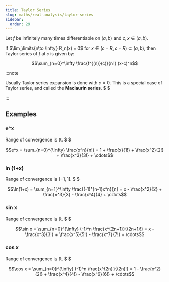 ```yaml
---
title: Taylor Series
slug: maths/real-analysis/taylor-series
sidebar:
  order: 29
---
```


Let $f$ be infinitely many times differentiable on $(a,b)$ and $c,x \in (a,b)$.

If $\lim_\limits{n\to \infty} R_n(x) = 0$ for $x \in (c-R, c+R) \subset (a,b)$,
then Taylor series of $f$ at $c$ is given by:

```math
\sum_{n=0}^\infty
\frac{f^{(n)}(c)}{n!}
(x-c)^n
```

:::note

Usually Taylor series expansion is done with $c=0$. This is a special case of
Taylor series, and called the **Maclaurin series**. $ $

:::

## Examples

### e^x

Range of convergence is $\mathbb{R}$. $ $

```math
e^x = \sum_{n=0}^{\infty} \frac{x^n}{n!} = 1 + \frac{x}{1!} + \frac{x^2}{2!} + \frac{x^3}{3!} + \cdots
```

### ln (1+x)

Range of convergence is $(-1,1]$. $ $

```math
\ln(1+x) = \sum_{n=1}^\infty \frac{(-1)^{n-1}x^n}{n} = x - \frac{x^2}{2} + \frac{x^3}{3} - \frac{x^4}{4} + \cdots
```

### sin x

Range of convergence is $\mathbb{R}$. $ $

```math
\sin x = \sum_{n=0}^{\infty} (-1)^n \frac{x^{2n+1}}{(2n+1)!} = x - \frac{x^3}{3!} + \frac{x^5}{5!} - \frac{x^7}{7!} + \cdots
```

### cos x

Range of convergence is $\mathbb{R}$. $ $

```math
\cos x = \sum_{n=0}^{\infty} (-1)^n \frac{x^{2n}}{(2n)!} = 1 - \frac{x^2}{2!} + \frac{x^4}{4!} - \frac{x^6}{6!} + \cdots
```
